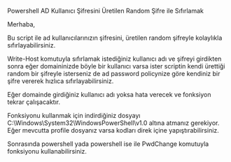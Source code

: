 Powershell AD Kullanıcı Şifresini Üretilen Random Şifre ile Sıfırlamak

Merhaba,

Bu script ile ad kullanıcılarınızın şifresini, üretilen random şifreyle kolaylıkla sıfırlayabilirsiniz.

Write-Host komutuyla sıfırlamak istediğiniz kullanıcı adı ve şifreyi girdikten sonra eğer domaininizde böyle bir kullanıcı varsa ister scriptin kendi ürettiği random bir şifreyle isterseniz de ad password policynize göre kendiniz bir şifre vererek hızlıca sıfırlayabilirsiniz.

Eğer domainde girdiğiniz kullanıcı adı yoksa hata verecek ve fonksiyon tekrar çalışacaktır.

Fonksiyonu kullanmak için indirdiğiniz dosyayı C:\Windows\System32\WindowsPowerShell\v1.0 altına atmanız gerekiyor. Eğer mevcutta profile dosyanız varsa kodları direk içine yapıştırabilirsiniz.

Sonrasında powershell yada powershell ise ile PwdChange komutuyla fonksiyonu kullanabilirsiniz.



